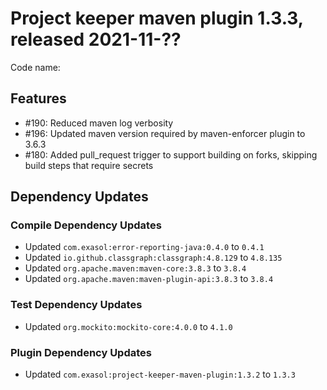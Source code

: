 # Project keeper maven plugin 1.3.3, released 2021-11-??

Code name:

## Features

* #190: Reduced maven log verbosity
* #196: Updated maven version required by maven-enforcer plugin to 3.6.3
* #180: Added pull_request trigger to support building on forks, skipping build steps that require secrets

## Dependency Updates

### Compile Dependency Updates

* Updated `com.exasol:error-reporting-java:0.4.0` to `0.4.1`
* Updated `io.github.classgraph:classgraph:4.8.129` to `4.8.135`
* Updated `org.apache.maven:maven-core:3.8.3` to `3.8.4`
* Updated `org.apache.maven:maven-plugin-api:3.8.3` to `3.8.4`

### Test Dependency Updates

* Updated `org.mockito:mockito-core:4.0.0` to `4.1.0`

### Plugin Dependency Updates

* Updated `com.exasol:project-keeper-maven-plugin:1.3.2` to `1.3.3`
